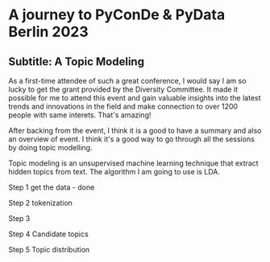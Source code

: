 # A journey to PyConDe & PyData Berlin 2023
## Subtitle: A Topic Modeling 

As a first-time attendee of such a great conference, I would say I am so lucky to get the grant provided by the Diversity Committee. It made it possible for me to attend this event and gain valuable insights into the latest trends and innovations in the field and make connection to over 1200 people with same interets. That's amazing!

After backing from the event, I think it is a good to have a summary and also an overview of event. I think it's a good way to go through all the sessions by doing topic modelling.

Topic modeling is an unsupervised machine learning technique that extract hidden topics from text. The algorithm I am going to use is LDA.

Step 1 get the data - done

Step 2 tokenization 

Step 3

Step 4 Candidate topics

Step 5 Topic distribution


